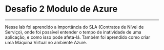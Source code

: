 # Desafio 2 Modulo de Azure
-----------------------------
Nesse lab foi aprendido a importância do SLA (Contratos de Nível de Serviço), onde foi possível entender o tempo de inatividade de uma aplicação, e como isso pode afeta-lá.
Também foi aprendido como criar uma Máquina Virtual no ambiente Azure.
